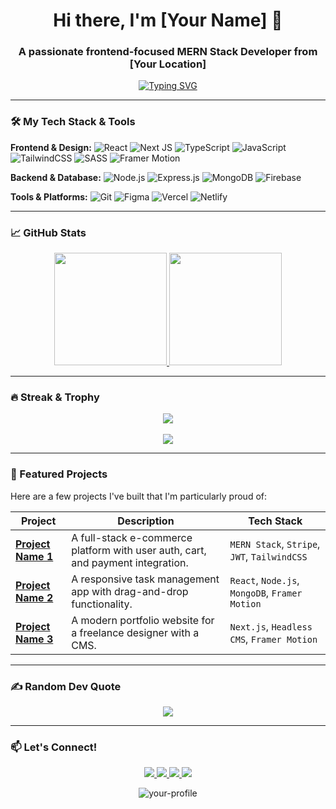 <h1 align="center">Hi there, I'm [Your Name] 👋</h1>
<h3 align="center">A passionate frontend-focused MERN Stack Developer from [Your Location]</h3>

<p align="center">
  <a href="https://github.com/your-profile"><img src="https://readme-typing-svg.herokuapp.com?font=Fira+Code&pause=1000&color=36BCF7&center=true&vCenter=true&width=435&lines=Crafting+beautiful+user+experiences;Clean+code+enthusiast;MERN+Stack+Developer" alt="Typing SVG" /></a>
</p>

---

### 🛠️ My Tech Stack & Tools

**Frontend & Design:**
![React](https://img.shields.io/badge/React-20232A?style=for-the-badge&logo=react&logoColor=61DAFB)
![Next JS](https://img.shields.io/badge/Next-black?style=for-the-badge&logo=next.js&logoColor=white)
![TypeScript](https://img.shields.io/badge/TypeScript-007ACC?style=for-the-badge&logo=typescript&logoColor=white)
![JavaScript](https://img.shields.io/badge/JavaScript-F7DF1E?style=for-the-badge&logo=javascript&logoColor=black)
![TailwindCSS](https://img.shields.io/badge/Tailwind_CSS-38B2AC?style=for-the-badge&logo=tailwind-css&logoColor=white)
![SASS](https://img.shields.io/badge/SASS-hotpink?style=for-the-badge&logo=SASS&logoColor=white)
![Framer Motion](https://img.shields.io/badge/Framer_Motion-0055FF?style=for-the-badge&logo=framer&logoColor=white)

**Backend & Database:**
![Node.js](https://img.shields.io/badge/Node.js-339933?style=for-the-badge&logo=nodedotjs&logoColor=white)
![Express.js](https://img.shields.io/badge/Express.js-000000?style=for-the-badge&logo=express&logoColor=white)
![MongoDB](https://img.shields.io/badge/MongoDB-47A248?style=for-the-badge&logo=mongodb&logoColor=white)
![Firebase](https://img.shields.io/badge/Firebase-FFCA28?style=for-the-badge&logo=firebase&logoColor=black)

**Tools & Platforms:**
![Git](https://img.shields.io/badge/Git-F05032?style=for-the-badge&logo=git&logoColor=white)
![Figma](https://img.shields.io/badge/Figma-F24E1E?style=for-the-badge&logo=figma&logoColor=white)
![Vercel](https://img.shields.io/badge/Vercel-000000?style=for-the-badge&logo=vercel&logoColor=white)
![Netlify](https://img.shields.io/badge/Netlify-00C7B7?style=for-the-badge&logo=netlify&logoColor=white)

---

### 📈 GitHub Stats

<p align="center">
  <a href="https://github.com/your-profile">
    <img height="180em" src="https://github-readme-stats.vercel.app/api?username=your-profile&show_icons=true&theme=radical&hide_border=true&count_private=true" />
    <img height="180em" src="https://github-readme-stats.vercel.app/api/top-langs/?username=your-profile&layout=compact&theme=radical&hide_border=true" />
  </a>
</p>

---

### 🔥 Streak & Trophy

<p align="center">
  <a href="https://github.com/your-profile">
    <img src="https://github-readme-streak-stats.herokuapp.com/?user=your-profile&theme=radical&hide_border=true" />
  </a>
  <br/><br/>
  <a href="https://github.com/your-profile">
    <img src="https://github-profile-trophy.vercel.app/?username=your-profile&theme=radical&no-frame=true&no-bg=false&margin-w=4&row=2&column=4" />
  </a>
</p>

---

### 💼 Featured Projects

Here are a few projects I've built that I'm particularly proud of:

| Project | Description | Tech Stack |
|---------|-------------|------------|
| **[Project Name 1](https://your-live-demo-link.com)** | A full-stack e-commerce platform with user auth, cart, and payment integration. | `MERN Stack`, `Stripe`, `JWT`, `TailwindCSS` |
| **[Project Name 2](https://your-live-demo-link.com)** | A responsive task management app with drag-and-drop functionality. | `React`, `Node.js`, `MongoDB`, `Framer Motion` |
| **[Project Name 3](https://your-live-demo-link.com)** | A modern portfolio website for a freelance designer with a CMS. | `Next.js`, `Headless CMS`, `Framer Motion` |

---

### ✍️ Random Dev Quote

<p align="center">
  <a href="https://github.com/your-profile">
    <img src="https://quotes-github-readme.vercel.app/api?type=horizontal&theme=radical" />
  </a>
</p>

---

### 📫 Let's Connect!

<p align="center">
  <a href="https://your-portfolio-website.com">
    <img src="https://img.shields.io/badge/Portfolio-%23000000.svg?style=for-the-badge&logo=firefox&logoColor=#FF7139" />
  </a>
  <a href="https://linkedin.com/in/your-profile">
    <img src="https://img.shields.io/badge/LinkedIn-0077B5?style=for-the-badge&logo=linkedin&logoColor=white" />
  </a>
  <a href="mailto:your-email@example.com">
    <img src="https://img.shields.io/badge/Email-D14836?style=for-the-badge&logo=gmail&logoColor=white" />
  </a>
  <a href="https://twitter.com/your-profile">
    <img src="https://img.shields.io/badge/Twitter-1DA1F2?style=for-the-badge&logo=twitter&logoColor=white" />
  </a>
</p>

<p align="center">
  <img src="https://komarev.com/ghpvc/?username=your-profile&label=Profile%20Views&color=0e75b6&style=flat" alt="your-profile" />
</p>
